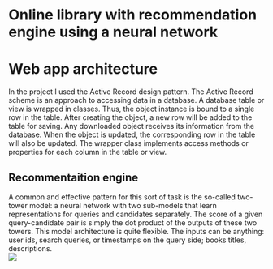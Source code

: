 # Online library with recommendation engine using a neural network 
# Web app architecture 
<p>
  In the project I used the Active Record design pattern. The Active Record scheme is an approach to accessing data in a database. A database table or view is wrapped in classes. Thus, the object instance is bound to a single row in the table. After creating the object, a new row will be added to the table for saving. Any downloaded object receives its information from the database. When the object is updated, the corresponding row in the table will also be updated. The wrapper class implements access methods or properties for each column in the table or view.
</p>
<h2>Recommentaition engine</h2>
<p>
  A common and effective pattern for this sort of task is the so-called two-tower model: a neural network with two sub-models that learn representations for queries and candidates separately. The score of a given query-candidate pair is simply the dot product of the outputs of these two towers.  
This model architecture is quite flexible. The inputs can be anything: user ids, search queries, or timestamps on the query side; books titles, descriptions.</br>
	<img src="https://1.bp.blogspot.com/-ww8cKT3nIb8/X2pdWAWWNmI/AAAAAAAADl8/pkeFRxizkXYbDGbOcaAnZkorjEuqtrabgCLcBGAsYHQ/s0/TF%2BRecommenders%2B06.gif"</img>
</p>
